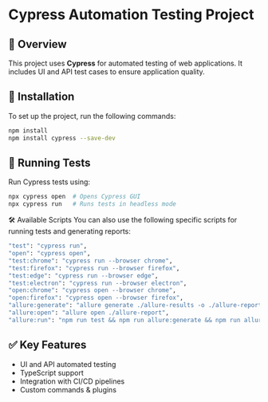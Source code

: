# Cypress Automation Testing Project

## 📌 Overview
This project uses **Cypress** for automated testing of web applications. It includes UI and API test cases to ensure application quality.

## 🔧 Installation
To set up the project, run the following commands:

```bash
npm install
npm install cypress --save-dev
```

## 🚀 Running Tests
Run Cypress tests using:

```bash
npx cypress open  # Opens Cypress GUI
npx cypress run   # Runs tests in headless mode
```

🛠️ Available Scripts
You can also use the following specific scripts for running tests and generating reports:
```bash
"test": "cypress run",                        
"open": "cypress open",
"test:chrome": "cypress run --browser chrome",
"test:firefox": "cypress run --browser firefox",
"test:edge": "cypress run --browser edge",
"test:electron": "cypress run --browser electron",
"open:chrome": "cypress open --browser chrome",
"open:firefox": "cypress open --browser firefox",
"allure:generate": "allure generate ./allure-results -o ./allure-report",
"allure:open": "allure open ./allure-report",
"allure:run": "npm run test && npm run allure:generate && npm run allure:open"
```

## ✅ Key Features
- UI and API automated testing
- TypeScript support
- Integration with CI/CD pipelines
- Custom commands & plugins